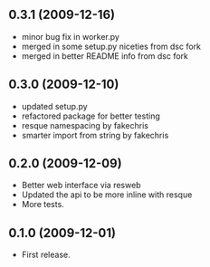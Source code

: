 ## 0.3.1 (2009-12-16)

* minor bug fix in worker.py
* merged in some setup.py niceties from dsc fork
* merged in better README info from dsc fork

## 0.3.0 (2009-12-10)

* updated setup.py
* refactored package for better testing
* resque namespacing by fakechris
* smarter import from string by fakechris

## 0.2.0 (2009-12-09)

* Better web interface via resweb
* Updated the api to be more inline with resque
* More tests.

## 0.1.0 (2009-12-01)

* First release.